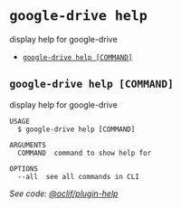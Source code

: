 `google-drive help`
===================

display help for google-drive

* [`google-drive help [COMMAND]`](#google-drive-help-command)

## `google-drive help [COMMAND]`

display help for google-drive

```
USAGE
  $ google-drive help [COMMAND]

ARGUMENTS
  COMMAND  command to show help for

OPTIONS
  --all  see all commands in CLI
```

_See code: [@oclif/plugin-help](https://github.com/oclif/plugin-help/blob/v3.2.3/src/commands/help.ts)_
